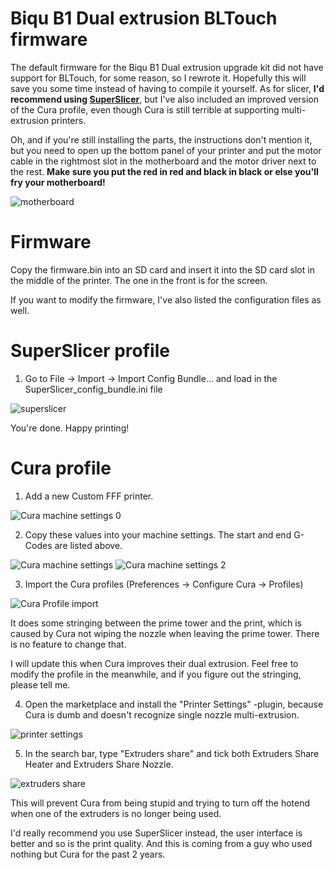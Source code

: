 # Biqu B1 Dual extrusion BLTouch firmware

The default firmware for the Biqu B1 Dual extrusion upgrade kit did not have support for BLTouch, for some reason, so I rewrote it.
Hopefully this will save you some time instead of having to compile it yourself. As for slicer, **I'd recommend using [SuperSlicer](https://github.com/supermerill/SuperSlicer/releases)**, but I've also included an improved version of the Cura profile, even though Cura is still terrible at supporting multi-extrusion printers.

Oh, and if you're still installing the parts, the instructions don't mention it, but you need to open up the bottom panel of your printer and put the motor cable in the rightmost slot in the motherboard and the motor driver next to the rest. **Make sure you put the red in red and black in black or else you'll fry your motherboard!**

![motherboard](https://user-images.githubusercontent.com/48849652/143468011-89eeb33e-20a5-4c28-b93d-4e5a31a3607b.jpg)

# Firmware

Copy the firmware.bin into an SD card and insert it into the SD card slot in the middle of the printer. The one in the front is for the screen.

If you want to modify the firmware, I've also listed the configuration files as well.

# SuperSlicer profile
1. Go to File -> Import -> Import Config Bundle... and load in the SuperSlicer_config_bundle.ini file

![superslicer](https://user-images.githubusercontent.com/48849652/146986880-61d8802c-e153-4d43-8244-4c205acc34eb.jpg)

You're done. Happy printing!



# Cura profile
1.  Add a new Custom FFF printer.

![Cura machine settings 0](https://user-images.githubusercontent.com/48849652/143470194-77956637-4b54-460d-8db9-5b7af5cb0d05.jpg)

2. Copy these values into your machine settings. The start and end G-Codes are listed above.

![Cura machine settings](https://user-images.githubusercontent.com/48849652/143470296-1d4a0af4-e1d4-4532-aa34-9cb660b937b0.jpg)
![Cura machine settings 2](https://user-images.githubusercontent.com/48849652/143470303-bda7a373-bc3c-4cc1-a749-26d6108e51a9.jpg)

3. Import the Cura profiles (Preferences -> Configure Cura -> Profiles)

![Cura Profile import](https://user-images.githubusercontent.com/48849652/143470844-804f33a5-c793-4707-a500-206edd3000c2.jpg)

It does some stringing between the prime tower and the print, which is caused by Cura not wiping the nozzle when leaving the prime tower. There is no feature to change that.

I will update this when Cura improves their dual extrusion. Feel free to modify the profile in the meanwhile, and if you figure out the stringing, please tell me.

4. Open the marketplace and install the "Printer Settings" -plugin, because Cura is dumb and doesn't recognize single nozzle multi-extrusion.

![printer settings](https://user-images.githubusercontent.com/48849652/143481611-24ec0a6e-c3a2-4aef-9f73-48b419885fbb.jpg)

5. In the search bar, type "Extruders share" and tick both Extruders Share Heater and Extruders Share Nozzle.

![extruders share](https://user-images.githubusercontent.com/48849652/143485912-5b816d4c-abc4-4f41-ae4e-2c134c3e822d.jpg)

This will prevent Cura from being stupid and trying to turn off the hotend when one of the extruders is no longer being used.

I'd really recommend you use SuperSlicer instead, the user interface is better and so is the print quality. And this is coming from a guy who used nothing but Cura for the past 2 years.

